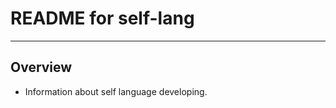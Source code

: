 # **README for self-lang** #
***


## **Overview** ##
 * Information about self language developing.

